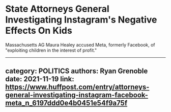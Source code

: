 # State Attorneys General Investigating Instagram's Negative Effects On Kids

Massachusetts AG Maura Healey accused Meta, formerly Facebook, of "exploiting children in the interest of profit."

---
category: POLITICS
authors: Ryan Grenoble
date: 2021-11-19
link: https://www.huffpost.com/entry/attorneys-general-investigating-instagram-facebook-meta_n_6197ddd0e4b0451e54f9a75f
---
